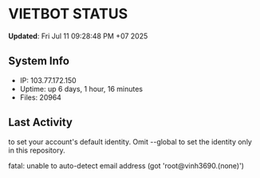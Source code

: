 # VIETBOT STATUS
**Updated**: Fri Jul 11 09:28:48 PM +07 2025

## System Info
- IP: 103.77.172.150
- Uptime: up 6 days, 1 hour, 16 minutes
- Files: 20964

## Last Activity

to set your account's default identity.
Omit --global to set the identity only in this repository.

fatal: unable to auto-detect email address (got 'root@vinh3690.(none)')
